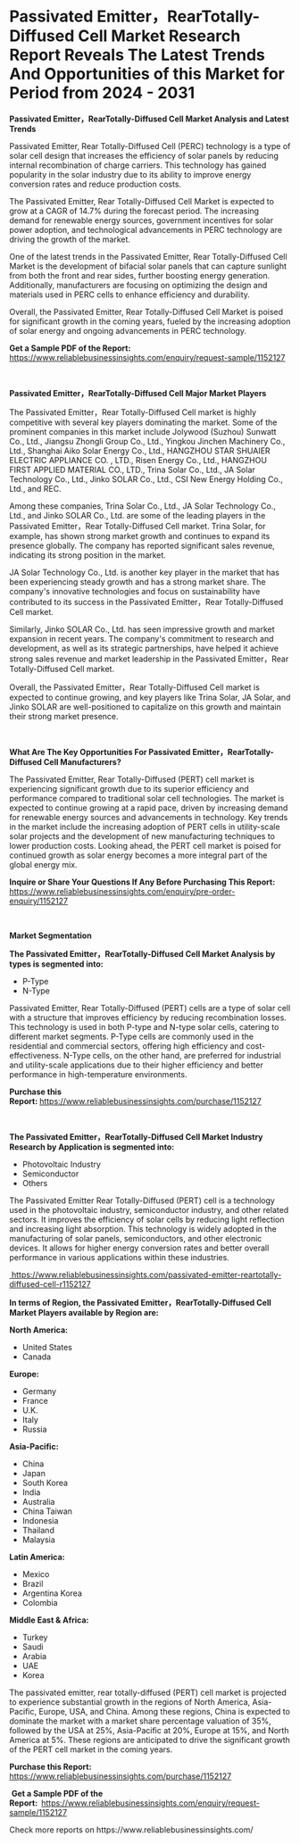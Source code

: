<p><h1>Passivated Emitter，RearTotally-Diffused Cell Market Research Report Reveals The Latest Trends And Opportunities of this Market for Period from 2024 - 2031</h1></p><p><strong>Passivated Emitter，RearTotally-Diffused Cell Market Analysis and Latest Trends</strong></p>
<p><p>Passivated Emitter, Rear Totally-Diffused Cell (PERC) technology is a type of solar cell design that increases the efficiency of solar panels by reducing internal recombination of charge carriers. This technology has gained popularity in the solar industry due to its ability to improve energy conversion rates and reduce production costs.</p><p>The Passivated Emitter, Rear Totally-Diffused Cell Market is expected to grow at a CAGR of 14.7% during the forecast period. The increasing demand for renewable energy sources, government incentives for solar power adoption, and technological advancements in PERC technology are driving the growth of the market.</p><p>One of the latest trends in the Passivated Emitter, Rear Totally-Diffused Cell Market is the development of bifacial solar panels that can capture sunlight from both the front and rear sides, further boosting energy generation. Additionally, manufacturers are focusing on optimizing the design and materials used in PERC cells to enhance efficiency and durability.</p><p>Overall, the Passivated Emitter, Rear Totally-Diffused Cell Market is poised for significant growth in the coming years, fueled by the increasing adoption of solar energy and ongoing advancements in PERC technology.</p></p>
<p><strong>Get a Sample PDF of the Report:&nbsp;</strong> <a href="https://www.reliablebusinessinsights.com/enquiry/request-sample/1152127">https://www.reliablebusinessinsights.com/enquiry/request-sample/1152127</a></p>
<p>&nbsp;</p>
<p><strong>Passivated Emitter，RearTotally-Diffused Cell Major Market Players</strong></p>
<p><p>The Passivated Emitter，Rear Totally-Diffused Cell market is highly competitive with several key players dominating the market. Some of the prominent companies in this market include Jolywood (Suzhou) Sunwatt Co., Ltd., Jiangsu Zhongli Group Co., Ltd., Yingkou Jinchen Machinery Co., Ltd., Shanghai Aiko Solar Energy Co., Ltd., HANGZHOU STAR SHUAIER ELECTRIC APPLIANCE CO. , LTD., Risen Energy Co., Ltd., HANGZHOU FIRST APPLIED MATERIAL CO., LTD., Trina Solar Co., Ltd., JA Solar Technology Co., Ltd., Jinko SOLAR Co., Ltd., CSI New Energy Holding Co., Ltd., and REC.</p><p>Among these companies, Trina Solar Co., Ltd., JA Solar Technology Co., Ltd., and Jinko SOLAR Co., Ltd. are some of the leading players in the Passivated Emitter，Rear Totally-Diffused Cell market. Trina Solar, for example, has shown strong market growth and continues to expand its presence globally. The company has reported significant sales revenue, indicating its strong position in the market.</p><p>JA Solar Technology Co., Ltd. is another key player in the market that has been experiencing steady growth and has a strong market share. The company's innovative technologies and focus on sustainability have contributed to its success in the Passivated Emitter，Rear Totally-Diffused Cell market.</p><p>Similarly, Jinko SOLAR Co., Ltd. has seen impressive growth and market expansion in recent years. The company's commitment to research and development, as well as its strategic partnerships, have helped it achieve strong sales revenue and market leadership in the Passivated Emitter，Rear Totally-Diffused Cell market.</p><p>Overall, the Passivated Emitter，Rear Totally-Diffused Cell market is expected to continue growing, and key players like Trina Solar, JA Solar, and Jinko SOLAR are well-positioned to capitalize on this growth and maintain their strong market presence.</p></p>
<p>&nbsp;</p>
<p><strong>What Are The Key Opportunities For Passivated Emitter，RearTotally-Diffused Cell Manufacturers?</strong></p>
<p><p>The Passivated Emitter, Rear Totally-Diffused (PERT) cell market is experiencing significant growth due to its superior efficiency and performance compared to traditional solar cell technologies. The market is expected to continue growing at a rapid pace, driven by increasing demand for renewable energy sources and advancements in technology. Key trends in the market include the increasing adoption of PERT cells in utility-scale solar projects and the development of new manufacturing techniques to lower production costs. Looking ahead, the PERT cell market is poised for continued growth as solar energy becomes a more integral part of the global energy mix.</p></p>
<p><strong>Inquire or Share Your Questions If Any Before Purchasing This Report:</strong> <a href="https://www.reliablebusinessinsights.com/enquiry/pre-order-enquiry/1152127">https://www.reliablebusinessinsights.com/enquiry/pre-order-enquiry/1152127</a></p>
<p>&nbsp;</p>
<p><strong>Market Segmentation</strong></p>
<p><strong>The Passivated Emitter，RearTotally-Diffused Cell Market Analysis by types is segmented into:</strong></p>
<p><ul><li>P-Type</li><li>N-Type</li></ul></p>
<p><p>Passivated Emitter, Rear Totally-Diffused (PERT) cells are a type of solar cell with a structure that improves efficiency by reducing recombination losses. This technology is used in both P-type and N-type solar cells, catering to different market segments. P-Type cells are commonly used in the residential and commercial sectors, offering high efficiency and cost-effectiveness. N-Type cells, on the other hand, are preferred for industrial and utility-scale applications due to their higher efficiency and better performance in high-temperature environments.</p></p>
<p><strong>Purchase this Report:&nbsp;</strong><a href="https://www.reliablebusinessinsights.com/purchase/1152127">https://www.reliablebusinessinsights.com/purchase/1152127</a></p>
<p>&nbsp;</p>
<p><strong>The Passivated Emitter，RearTotally-Diffused Cell Market Industry Research by Application is segmented into:</strong></p>
<p><ul><li>Photovoltaic Industry</li><li>Semiconductor</li><li>Others</li></ul></p>
<p><p>The Passivated Emitter Rear Totally-Diffused (PERT) cell is a technology used in the photovoltaic industry, semiconductor industry, and other related sectors. It improves the efficiency of solar cells by reducing light reflection and increasing light absorption. This technology is widely adopted in the manufacturing of solar panels, semiconductors, and other electronic devices. It allows for higher energy conversion rates and better overall performance in various applications within these industries.</p></p>
<p><a href="https://www.reliablebusinessinsights.com/passivated-emitter-reartotally-diffused-cell-r1152127">&nbsp;https://www.reliablebusinessinsights.com/passivated-emitter-reartotally-diffused-cell-r1152127</a></p>
<p><strong>In terms of Region, the Passivated Emitter，RearTotally-Diffused Cell Market Players available by Region are:</strong></p>
<p>
    <p> <strong> North America: </strong>
        <ul>
            <li>United States</li>
            <li>Canada</li>
        </ul>
        </p> 
    <p> <strong> Europe: </strong>
        <ul>
            <li>Germany</li>
            <li>France</li>
            <li>U.K.</li>
            <li>Italy</li>
            <li>Russia</li>
        </ul>
        </p> 
    <p> <strong> Asia-Pacific: </strong>
        <ul>
            <li>China</li>
            <li>Japan</li>
            <li>South Korea</li>
            <li>India</li>
            <li>Australia</li>
            <li>China Taiwan</li>
            <li>Indonesia</li>
            <li>Thailand</li>
            <li>Malaysia</li>
        </ul>
        </p> 
    <p> <strong> Latin America: </strong>
        <ul>
            <li>Mexico</li>
            <li>Brazil</li>
            <li>Argentina Korea</li>
            <li>Colombia</li>
        </ul>
        </p> 
    <p> <strong> Middle East & Africa: </strong>
        <ul>
            <li>Turkey</li>
            <li>Saudi</li>
            <li>Arabia</li>
            <li>UAE</li>
            <li>Korea</li>
        </ul>
    </p>
    </p>
<p><p>The passivated emitter, rear totally-diffused (PERT) cell market is projected to experience substantial growth in the regions of North America, Asia-Pacific, Europe, USA, and China. Among these regions, China is expected to dominate the market with a market share percentage valuation of 35%, followed by the USA at 25%, Asia-Pacific at 20%, Europe at 15%, and North America at 5%. These regions are anticipated to drive the significant growth of the PERT cell market in the coming years.</p></p>
<p><strong>Purchase this Report: </strong><a href="https://www.reliablebusinessinsights.com/purchase/1152127">https://www.reliablebusinessinsights.com/purchase/1152127</a></p>
<p>&nbsp;<strong>Get a Sample PDF of the Report:&nbsp;&nbsp;</strong><a href="https://www.reliablebusinessinsights.com/enquiry/request-sample/1152127">https://www.reliablebusinessinsights.com/enquiry/request-sample/1152127</a></p>
<p><strong></strong></p>
<p>Check more reports on https://www.reliablebusinessinsights.com/</p>